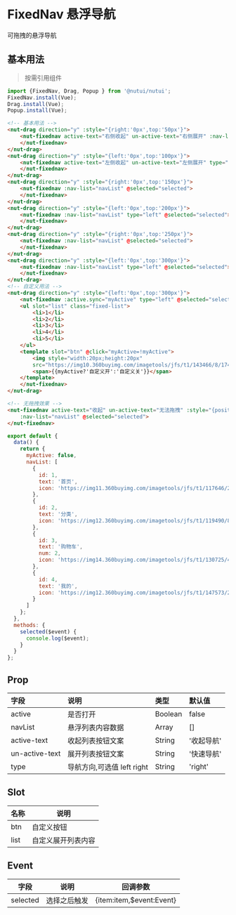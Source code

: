 # FixedNav 悬浮导航

可拖拽的悬浮导航

## 基本用法

> 按需引用组件
``` javascript
import {FixedNav, Drag, Popup } from '@nutui/nutui';
FixedNav.install(Vue);
Drag.install(Vue);
Popup.install(Vue);
```

```html
<!-- 基本用法 -->
<nut-drag direction="y" :style="{right:'0px',top:'50px'}">
    <nut-fixednav active-text="右侧收起" un-active-text="右侧展开" :nav-list="navList" @selected="selected">
    </nut-fixednav>
</nut-drag>
<nut-drag direction="y" :style="{left:'0px',top:'100px'}">
    <nut-fixednav active-text="左侧收起" un-active-text="左侧展开" type="left" :nav-list="navList" @selected="selected">
    </nut-fixednav>
</nut-drag>
<nut-drag direction="y" :style="{right:'0px',top:'150px'}">
    <nut-fixednav :nav-list="navList" @selected="selected">
    </nut-fixednav>
</nut-drag>
<nut-drag direction="y" :style="{left:'0px',top:'200px'}">
    <nut-fixednav :nav-list="navList" type="left" @selected="selected">
    </nut-fixednav>
</nut-drag>
<nut-drag direction="y" :style="{right:'0px',top:'250px'}">
    <nut-fixednav :nav-list="navList" @selected="selected">
    </nut-fixednav>
</nut-drag>
<nut-drag direction="y" :style="{left:'0px',top:'300px'}">
    <nut-fixednav :nav-list="navList" type="left" @selected="selected">
    </nut-fixednav>
</nut-drag>
<!-- 自定义用法 -->
<nut-drag direction="y" :style="{left:'0px',top:'300px'}">
    <nut-fixednav :active.sync="myActive" type="left" @selected="selected">
    <ul slot="list" class="fixed-list">
        <li>1</li>
        <li>2</li>
        <li>3</li>
        <li>4</li>
        <li>5</li>
    </ul>
    <template slot="btn" @click="myActive=!myActive">
        <img style="width:20px;height:20px"
        src="https://img10.360buyimg.com/imagetools/jfs/t1/143466/8/1743/6993/5ef9fb50E10f30d87/993e4e681fc50cac.png" />
        <span>{{myActive?'自定义开':'自定义关'}}</span>
    </template>
    </nut-fixednav>
</nut-drag>

<!-- 无拖拽效果 -->
<nut-fixednav active-text="收起" un-active-text="无法拖拽" :style="{position:'fixed',bottom:'10px',right:'0px'}"
    :nav-list="navList" @selected="selected">
</nut-fixednav>
```

``` javascript
export default {
  data() {
    return {
      myActive: false,
      navList: [
        {
          id: 1,
          text: '首页',
          icon: 'https://img11.360buyimg.com/imagetools/jfs/t1/117646/2/11112/1297/5ef83e95E81d77f05/daf8e3b1c81e3c98.png'
        },
        {
          id: 2,
          text: '分类',
          icon: 'https://img12.360buyimg.com/imagetools/jfs/t1/119490/8/9568/1798/5ef83e95E968c69a6/dd029326f7d5042e.png'
        },
        {
          id: 3,
          text: '购物车',
          num: 2,
          icon: 'https://img14.360buyimg.com/imagetools/jfs/t1/130725/4/3157/1704/5ef83e95Eb976644f/b36c6cfc1cc1a99d.png'
        },
        {
          id: 4,
          text: '我的',
          icon: 'https://img12.360buyimg.com/imagetools/jfs/t1/147573/29/1603/1721/5ef83e94E1393a678/5ddf1695ec989373.png'
        }
      ]
    };
  },
  methods: {
    selected($event) {
      console.log($event);
    }
  }
};
```

## Prop
| 字段           | 说明                       | 类型    | 默认值     |
|:---------------|:---------------------------|:--------|:-----------|
| active         | 是否打开                   | Boolean | false      |
| navList        | 悬浮列表内容数据           | Array   | []         |
| active-text    | 收起列表按钮文案           | String  | '收起导航' |
| un-active-text | 展开列表按钮文案           | String  | '快速导航' |
| type           | 导航方向,可选值 left right | String  | 'right'     |


## Slot

| 名称 | 说明               |
|------|--------------------|
| btn  | 自定义按钮         |
| list | 自定义展开列表内容 |

## Event

| 字段     | 说明         | 回调参数                 |
|----------|--------------|--------------------------|
| selected | 选择之后触发 | {item:item,$event:Event} |